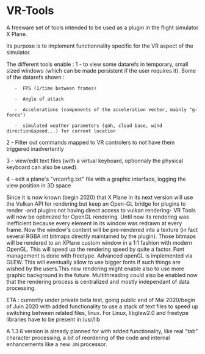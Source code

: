 # VR-Tools
A freeware set of tools intended to be used as a plugin in the flight simulator X Plane.

Its purpose is to implement functionnality specific for the VR aspect of the simulator.

The different tools enable :
1 -  to view some datarefs in temporary, small sized windows (which can be made persistent if the user requires it).
     Some of the datarefs shown :
     
       -  FPS (1/time between frames)
       
       -  Angle of attack
       
       -  Accelerations (components of the acceleration vector, mainly "g-force")
       
       -  simulated weather parameters (qnh, cloud base, wind direction&speed...) for current location

2 - Filter out commands mapped to VR controlers to not have them triggered inadvertently

3 - view/edit text files (with a virtual keyboard, optionnaly the physical keyboard can also be used).

4 - edit a plane's "vrconfig.txt" file with a graphic interface, logging the view position in 3D space

Since it is now known (begin 2020) that X Plane in its next version will use the Vulkan API for rendering but keep an Open-GL bridge for plugins to render -and plugins not having direct access to vulkan rendering- VR Tools will now be optimized for OpenGL rendering. Until now its rendering was inefficient because every element in its window was redrawn at every frame. Now the window's content will be pre-rendered into a texture (in fact several RGBA int bitmaps directly maintained by the plugin). Those bitmaps will be rendered to an XPlane custom window in a 1:1 fashion with modern OpenGL. This will speed up the rendering speed by quite a factor. Font management is done with freetype. Advanced openGL is implemented via GLEW. This will eventually allow to use bigger fonts if such things are wished by the users.This new rendering might enable also to use more graphic background in the future. Multithreading could also be enabled now that the rendering process is centralized and mostly independant of data processing. 

ETA : currently under private beta test, going public end of Mai 2020/begin of Juin 2020 with added functionality to use a stack of text files to speed up switching between related files, linux. For Linux, libglew2.0 and freetype libraries have to be present in /usr/lib

A 1.3.6 version is already planned for with added functionality, like real "tab" character processing, a bit of reordering of the code and internal enhancements like a new .ini processor. 
